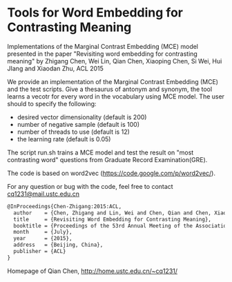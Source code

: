 # Tools for Word Embedding for Contrasting Meaning

Implementations of the Marginal Contrast Embedding (MCE) model presented in the paper "Revisiting word embedding for contrasting meaning" by Zhigang Chen, Wei Lin, Qian Chen, Xiaoping Chen, Si Wei, Hui JIang and Xiaodan Zhu, ACL 2015

We provide an implementation of the Marginal Contrast Embedding (MCE) and the test scripts. Give a thesaurus of antonym and synonym, the tool learns a vecotr for every word in the vocabulary using MCE model. The user should to specify the following:

 - desired vector dimensionality (default is 200)
 - number of negative sample (default is 100)
 - number of threads to use (default is 12)
 - the learning rate (default is 0.05)

The script run.sh trains a MCE model and test the result on "most contrasting word" questions from Graduate Record Examination(GRE). 

The code is based on word2vec (https://code.google.com/p/word2vec/).

For any question or bug with the code, feel free to contact cq1231@mail.ustc.edu.cn

```latex
@InProceedings{Chen-Zhigang:2015:ACL,
  author    = {Chen, Zhigang and Lin, Wei and Chen, Qian and Chen, Xiaoping and Wei, Si and Jiang, Hui and Zhu, Xiaodan},
  title     = {Revisiting Word Embedding for Contrasting Meaning},
  booktitle = {Proceedings of the 53rd Annual Meeting of the Association for Computational Linguistics and The 7th International Joint Conference of the Asian Federation of Natural Language Processing (ACL-IJCNLP 2015)},
  month     = {July},
  year      = {2015},
  address   = {Beijing, China},
  publisher = {ACL}
}
```
Homepage of Qian Chen, http://home.ustc.edu.cn/~cq1231/
